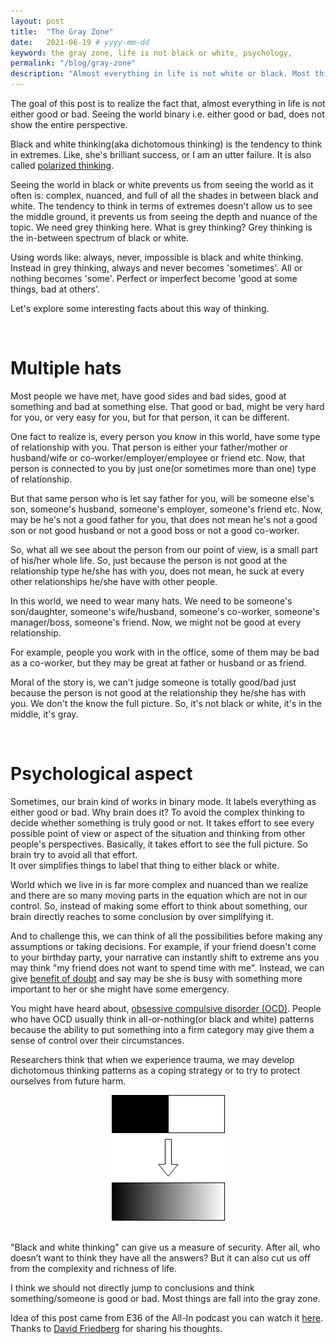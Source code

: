 ```yaml
---
layout: post
title:  "The Gray Zone"
date:   2021-06-19 # yyyy-mm-dd
keyword: the gray zone, life is not black or white, psychology,     
permalink: "/blog/gray-zone"
description: "Almost everything in life is not white or black. Most things fall into the gray zone. Everything has good part and bad part."
---
```


The goal of this post is to realize the fact that, almost everything in life is not either good or bad. Seeing the world binary i.e. either good or bad, does not show the entire perspective.

Black and white thinking(aka dichotomous thinking) is the tendency to think in extremes. Like, she's brilliant success, or I am an utter failure. It is also called [polarized thinking](https://www.alleydog.com/glossary/definition.php?term=Polarized+Thinking).

Seeing the world in black or white prevents us from seeing the world as it often is: complex, nuanced, and full of all the shades in between black and white. The tendency to think in terms of extremes doesn't allow us to see the middle ground, it prevents us from seeing the depth and nuance of the topic. We need grey thinking here. What is grey thinking? Grey thinking is the in-between spectrum of black or white.

Using words like: always, never, impossible is black and white thinking. Instead in grey thinking, always and never becomes 'sometimes'. All or nothing becomes 'some'. Perfect or imperfect become 'good at some things, bad at others'.

Let's explore some interesting facts about this way of thinking.

<br/>

# Multiple hats

Most people we have met, have good sides and bad sides, good at something and bad at something else. That good or bad, might be very hard for you, or very easy for you, but for that person, it can be different. 

One fact to realize is, every person you know in this world, have some type of relationship with you. That person is either your father/mother or husband/wife or co-worker/employer/employee or friend etc. Now, that person is connected to you by just one(or sometimes more than one) type of relationship. 

But that same person who is let say father for you, will be someone else's son, someone's husband, someone's employer, someone's friend etc. Now, may be he's not a good father for you, that does not mean he's not a good son or not good husband or not a good boss or not a good co-worker.

So, what all we see about the person from our point of view, is a small part of his/her whole life. So, just because the person is not good at the relationship type he/she has with you, does not mean, he suck at every other relationships he/she have with other people.  

In this world, we need to wear many hats. We need to be someone's son/daughter, someone's wife/husband, someone's co-worker, someone's manager/boss, someone's friend. Now, we might not be good at every relationship.

For example, people you work with in the office, some of them may be bad as a co-worker, but they may be great at father or husband or as friend.  

Moral of the story is, we can't judge someone is totally good/bad just because the person is not good at the relationship they he/she has with you. We don't the know the full picture. So, it's not black or white, it's in the middle, it's gray.

<br/>

# Psychological aspect 

Sometimes, our brain kind of works in binary mode. It labels everything as either good or bad. Why brain does it? To avoid the complex thinking to decide whether something is truly good or not. It takes effort to see every possible point of view or aspect of the situation and thinking from other people's perspectives. Basically, it takes effort to see the full picture. So brain try to avoid all that effort.  
It over simplifies things to label that thing to either black or white.

World which we live in is far more complex and nuanced than we realize and there are so many moving parts in the equation which are not in our control. So, instead of making some effort to think about something, our brain directly reaches to some conclusion by over simplifying it.

And to challenge this, we can think of all the possibilities before making any assumptions or taking decisions. For example, if your friend doesn't come to your birthday party, your narrative can instantly shift to extreme ans you may think "my friend does not want to spend time with me". Instead, we can give [benefit of doubt](https://prashantkikani.com/blog/benefit-of-doubt) and say may be she is busy with something more important to her or she might have some emergency.

You might have heard about, [obsessive compulsive disorder (OCD)](https://www.healthline.com/health/ocd/social-signs#symptoms). People who have OCD usually think in all-or-nothing(or black and white) patterns because the ability to put something into a firm category may give them a sense of control over their circumstances.

Researchers think that when we experience trauma, we may develop dichotomous thinking patterns as a coping strategy or to try to protect ourselves from future harm.

<center><img src="../assets/black-white-gray.png"/></center>  
<br/>

"Black and white thinking" can give us a measure of security. After all, who doesn’t want to think they have all the answers? But it can also cut us off from the complexity and richness of life.

I think we should not directly jump to conclusions and think something/someone is good or bad. Most things are fall into the gray zone.

Idea of this post came from E36 of the All-In podcast you can watch it [here](https://youtu.be/6uUkIUgX1NY?t=4047). Thanks to [David Friedberg](https://twitter.com/friedberg) for sharing his thoughts.

